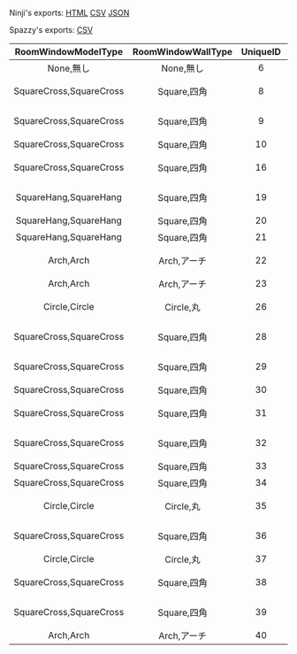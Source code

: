 Ninji's exports: [HTML](https://wuffs.org/acnh/bcsv_140/html/RoomWindowParam.html) [CSV](https://wuffs.org/acnh/bcsv_140/csv/RoomWindowParam.csv) [JSON](https://wuffs.org/acnh/bcsv_140/json/RoomWindowParam.json)

Spazzy's exports: [CSV](JSON)

| RoomWindowModelType | RoomWindowWallType | UniqueID | ResourceName | WindowName |
|:--:|:--:|:--:|:--:|:--:|
| None,無し | None,無し | 6 | '' | '無し' | 
| SquareCross,SquareCross | Square,四角 | 8 | 'RoomMdlWindowSquareCrossWood00' | '田の字/木/茶色' | 
| SquareCross,SquareCross | Square,四角 | 9 | 'RoomMdlWindowSquareCrossWood01' | '田の字/木/こげ茶' | 
| SquareCross,SquareCross | Square,四角 | 10 | 'RoomMdlWindowSquareCrossWood02' | '田の字/木/白' | 
| SquareCross,SquareCross | Square,四角 | 16 | 'RoomMdlWindowSquareCrossWood03' | '田の字/木/黄土' | 
| SquareHang,SquareHang | Square,四角 | 19 | 'RoomMdlWindowSquareHangSteel00' | '日の字/鉄/グレー' | 
| SquareHang,SquareHang | Square,四角 | 20 | 'RoomMdlWindowSquareHangSteel01' | '日の字/鉄/黒' | 
| SquareHang,SquareHang | Square,四角 | 21 | 'RoomMdlWindowSquareHangSteel02' | '日の字/鉄/白' | 
| Arch,Arch | Arch,アーチ | 22 | 'RoomMdlWindowArchWood00' | 'アーチ/木/茶色' | 
| Arch,Arch | Arch,アーチ | 23 | 'RoomMdlWindowArchSteel00' | 'アーチ/鉄/黒' | 
| Circle,Circle | Circle,丸 | 26 | 'RoomMdlWindowCircleShojiWood00' | '〇窓/障子/茶色' | 
| SquareCross,SquareCross | Square,四角 | 28 | 'RoomMdlWindowSquareWood00' | '口の字/木/茶色' | 
| SquareCross,SquareCross | Square,四角 | 29 | 'RoomMdlWindowSquareWood01' | '口の字/木/こげ茶' | 
| SquareCross,SquareCross | Square,四角 | 30 | 'RoomMdlWindowSquareWood02' | '口の字/木/白' | 
| SquareCross,SquareCross | Square,四角 | 31 | 'RoomMdlWindowSquareWood04' | '口の字/木/まっ白' | 
| SquareCross,SquareCross | Square,四角 | 32 | 'RoomMdlWindowSquareSteel02' | '口の字/鉄/グレー' | 
| SquareCross,SquareCross | Square,四角 | 33 | 'RoomMdlWindowSquareSteel01' | '口の字/鉄/黒' | 
| SquareCross,SquareCross | Square,四角 | 34 | 'RoomMdlWindowSquareSteel00' | '口の字/鉄/白' | 
| Circle,Circle | Circle,丸 | 35 | 'RoomMdlWindowCircleShojiWood01' | '〇窓/障子/こげ茶' | 
| SquareCross,SquareCross | Square,四角 | 36 | 'RoomMdlWindowSquareShojiWood00' | '田の字/障子/こげ茶' | 
| Circle,Circle | Circle,丸 | 37 | 'RoomMdlWindowCircleShojiWood02' | '〇窓/障子/白' | 
| SquareCross,SquareCross | Square,四角 | 38 | 'RoomMdlWindowSquareWood03' | '口の字/木/黄土' | 
| SquareCross,SquareCross | Square,四角 | 39 | 'RoomMdlWindowSquareCrossWood04' | '田の字/木/まっ白' | 
| Arch,Arch | Arch,アーチ | 40 | 'RoomMdlWindowArchSteel01' | 'アーチ/鉄/白' | 
